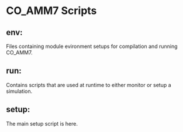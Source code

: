# CO_AMM7 Scripts

## env:

Files containing module evironment setups for compilation and running CO_AMM7.

## run:

Contains scripts that are used at runtime to either monitor or setup a simulation.

## setup:

The main setup script is here.
